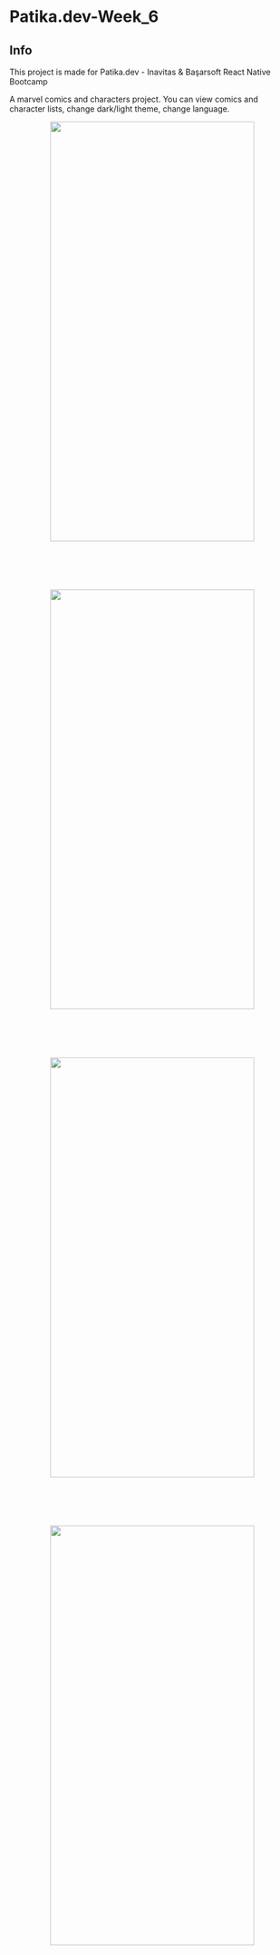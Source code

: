 # Patika.dev-Week_6

## Info
This project is made for Patika.dev - Inavitas & Başarsoft React Native Bootcamp

A marvel comics and characters project. You can view comics and character lists, change dark/light theme, change language.

<p align="center">
  <img src="src/assets/gifs/gif1.gif" width="360" height="740" >
  <br/>
  <br/>
  <br/>
  <br/>
  <br/>
  <br/>
  <img src="src/assets/gifs/gif2.gif" width="360" height="740" >
  <br/>
  <br/>
  <br/>
  <br/>
  <br/>
  <br/>
  <img src="src/assets/gifs/gif3.gif" width="360" height="740" >
  <br/>
  <br/>
  <br/>
  <br/>
  <br/>
  <br/>
  <img src="src/assets/gifs/gif4.gif" width="360" height="740" >
</p>

